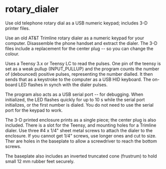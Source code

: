 # rotary_dialer
Use old telephone rotary dial as a USB numeric keypad; includes 3-D printer files.

Use an old AT&T Trimline rotary dialer as a numeric keypad for your computer. Disassemble the phone handset and extract the dialer. The 3-D files include a replacement for the center plug -- so you can change the colour.

Uses a Teensy 3.x or Teensy LC to read the pulses. One pin of the teensy is set as a weak pullup (INPUT_PULLUP) and the program counts the number of (debounced) positive pulses, representing the number dialled. It then sends that as a keystroke to the computer as a USB HID keyboard. The on-board LED flashes in synch with the dialer pulses.

The program also acts as a USB serial port -- for debugging. When initialized, the LED flashes quickly for up to 10 s while the serial port initializes, or the first number is dialed. You do not need to use the serial port for the keypad to work. 

The 3-D printed enclosure prints as a single piece; the center plug is also included. There is a slot for the Teensy, and mounting holes for a Trimline dialer. Use three #4 x 1/4" sheet metal screws to attach the dialer to the enclosure. If you cannot get 1/4" screws, use longer ones and cut to size. Ther are holes in the baseplate to allow a screwdriver to reach the bottom screws. 

The baseplate also includes an inverted truncated cone (frustrum) to hold small 12 mm rubber feet securely. 
